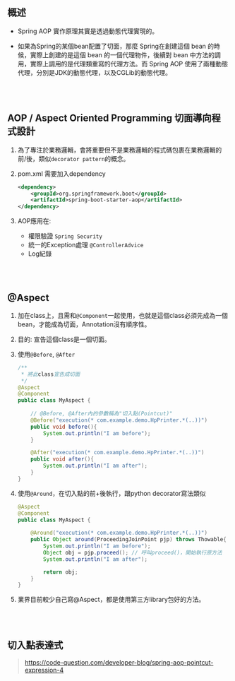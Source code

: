 ## 概述

* Spring AOP 實作原理其實是透過動態代理實現的。

* 如果為Spring的某個bean配置了切面，那麼 Spring在創建這個 bean 的時候，實際上創建的是這個 bean 的一個代理物件，後續對 bean 中方法的調用，實際上調用的是代理類重寫的代理方法。而 Spring AOP 使用了兩種動態代理，分別是JDK的動態代理，以及CGLib的動態代理。


<br/>

<br/>

## AOP / Aspect Oriented Programming 切面導向程式設計
1. 為了專注於業務邏輯，會將重要但不是業務邏輯的程式碼包裹在業務邏輯的前/後，類似`decorator pattern`的概念。
2. pom.xml 需要加入dependency

    ```xml
    <dependency>
        <groupId>org.springframework.boot</groupId>
        <artifactId>spring-boot-starter-aop</artifactId>
    </dependency>
    ```

3. AOP應用在:

    * 權限驗證 `Spring Security`
    * 統一的Exception處理 `@ControllerAdvice`
    * Log紀錄


<br/>

<br/>

## @Aspect
1. 加在class上，且需和`@Component`一起使用，也就是這個class必須先成為一個bean，才能成為切面，Annotation沒有順序性。
2. 目的: 宣告這個class是一個切面。

3. 使用`@Before`, `@After`
    ```java
    /**
     * 將此class宣告成切面
     */
    @Aspect
    @Component
    public class MyAspect {
        
        // @Before, @After內的參數稱為"切入點(Pointcut)"
        @Before("execution(* com.example.demo.HpPrinter.*(..))")
        public void before(){
            System.out.println("I am before");
        }

        @After("execution(* com.example.demo.HpPrinter.*(..))")
        public void after(){
            System.out.println("I am after");
        }
    }
    ```

4. 使用`@Around`，在切入點的前+後執行，跟python decorator寫法類似

    ```java
    @Aspect
    @Component
    public class MyAspect {
        
        @Around("execution(* com.example.demo.HpPrinter.*(..))")
        public Object around(ProceedingJoinPoint pjp) throws Thowable{
            System.out.println("I am before");
            Object obj = pjp.proceed(); // 呼叫proceed()，開始執行原方法
            System.out.println("I am after");

            return obj;
        }
    }
    ```
5. 業界目前較少自己寫@Aspect，都是使用第三方library包好的方法。

<br/>

<br/>

## 切入點表達式
> https://code-question.com/developer-blog/spring-aop-pointcut-expression-4

<br/>

<br/>

<br/>

<br/>

